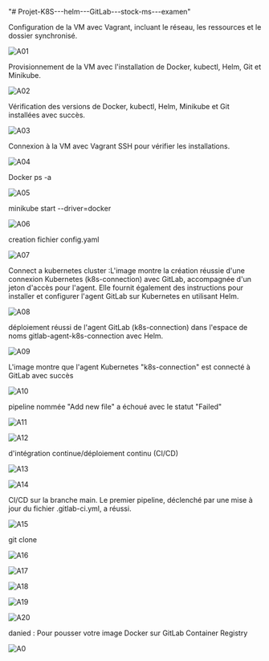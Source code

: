 "# Projet-K8S---helm---GitLab---stock-ms---examen" 

 Configuration de la VM avec Vagrant, incluant le réseau, les ressources et le dossier synchronisé.

 
![A01](https://github.com/user-attachments/assets/8e1febca-d484-4256-b956-64a7fced2638)

Provisionnement de la VM avec l'installation de Docker, kubectl, Helm, Git et Minikube.

![A02](https://github.com/user-attachments/assets/9dbc2418-d421-4c12-935b-e78338702558)

Vérification des versions de Docker, kubectl, Helm, Minikube et Git installées avec succès.


![A03](https://github.com/user-attachments/assets/ea45f01a-e742-4261-b500-d63e508502e8)


Connexion à la VM avec Vagrant SSH pour vérifier les installations.


![A04](https://github.com/user-attachments/assets/00bffb37-5468-47e7-8556-f41c0bf2d729)

Docker ps -a

![A05](https://github.com/user-attachments/assets/3c246edf-df91-42bf-a0b1-1bde5beb8ae0)

minikube start --driver=docker

![A06](https://github.com/user-attachments/assets/096c51ec-6209-42f3-b573-69bb4f2695fa)

creation fichier config.yaml


![A07](https://github.com/user-attachments/assets/2f05dc27-b8dc-4f59-8a6f-3758d9d618d7)

Connect a kubernetes cluster :L'image montre la création réussie d'une connexion Kubernetes (k8s-connection) 
avec GitLab, accompagnée d'un jeton d'accès pour l'agent. Elle fournit également des instructions pour installer 
et configurer l'agent GitLab sur Kubernetes en utilisant Helm.

![A08](https://github.com/user-attachments/assets/c607d3a3-89e9-4162-8f6f-c45dbcf5bb66)


déploiement réussi de l'agent GitLab (k8s-connection) dans l'espace de
noms gitlab-agent-k8s-connection avec Helm. 


![A09](https://github.com/user-attachments/assets/ba563635-7fb6-4107-a8e6-fa564d7169f2)


L'image montre que l'agent Kubernetes "k8s-connection" est connecté à GitLab avec succès

![A10](https://github.com/user-attachments/assets/d1a30120-5005-4384-a60c-8fef1fb25649)

 pipeline nommée "Add new file" a échoué avec le statut "Failed"
 
![A11](https://github.com/user-attachments/assets/4e6eb4a3-7a15-4e63-97d5-cd199252001b)

![A12](https://github.com/user-attachments/assets/5d64a488-6c13-495a-91b4-2f67ec5a3071)

d'intégration continue/déploiement continu (CI/CD)

![A13](https://github.com/user-attachments/assets/c00c06fd-eafe-45ad-ab0a-f6cda2823ac1)


![A14](https://github.com/user-attachments/assets/61cee78b-324a-435a-83ee-553a16cf697d)

CI/CD sur la branche main.  Le premier pipeline, déclenché par une mise à jour du fichier 
.gitlab-ci.yml, a réussi.


![A15](https://github.com/user-attachments/assets/f50b7d46-5184-4d3c-9a66-8ee80b9fb586)


git clone 

![A16](https://github.com/user-attachments/assets/ccddf4e4-588f-4752-b601-172fb0f9dd5d)


![A17](https://github.com/user-attachments/assets/7ed6ee33-57ff-4c20-997d-661940f5b16c)


![A18](https://github.com/user-attachments/assets/c5baa0d4-24d5-42b0-8fa4-d3d6e7a3d410)


![A19](https://github.com/user-attachments/assets/55040824-c854-4868-a8d1-917faf19612d)


![A20](https://github.com/user-attachments/assets/d4cbc765-dc6f-4a10-928c-93fcc44e229f)

danied : Pour pousser votre image Docker sur GitLab Container Registry

![A0](https://github.com/user-attachments/assets/bf636605-c76c-4f12-8b23-48c798059dfc)

